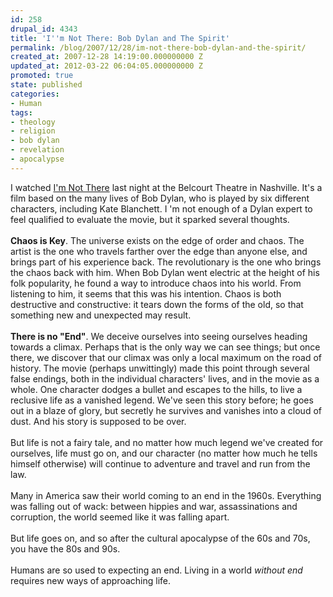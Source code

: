 ```yaml
---
id: 258
drupal_id: 4343
title: 'I''m Not There: Bob Dylan and The Spirit'
permalink: /blog/2007/12/28/im-not-there-bob-dylan-and-the-spirit/
created_at: 2007-12-28 14:19:00.000000000 Z
updated_at: 2012-03-22 06:04:05.000000000 Z
promoted: true
state: published
categories:
- Human
tags:
- theology
- religion
- bob dylan
- revelation
- apocalypse
---
```

I watched <a href="http://www.imdb.com/title/tt0368794/">I'm Not There</a> last night at the Belcourt Theatre in Nashville. It's a film based on the many lives of Bob Dylan, who is played by six different characters, including Kate Blanchett. I 'm not enough of a Dylan expert to feel qualified to evaluate the movie, but it sparked several thoughts.<br /><br /><span style="font-weight: bold;">Chaos is Key</span>. The universe exists on the edge of order and chaos. The artist is the one who travels farther over the edge than anyone else, and brings part of his experience back. The revolutionary is the one who brings the chaos back with him.  When Bob Dylan went electric at the height of his folk popularity, he found a way to introduce chaos into his world. From listening to him, it seems that this was his intention. Chaos is both destructive and constructive: it tears down the forms of the old, so that something new and unexpected may result.<br /><br /><span style="font-weight: bold;">There is no "End"</span>. We deceive ourselves into seeing ourselves heading towards a climax. Perhaps that is the only way we can see things; but once there, we discover that our climax was only a local maximum on the road of history. The movie (perhaps unwittingly) made this point through several false endings, both in the individual characters' lives, and in the movie as a whole. One character dodges a bullet and escapes to the hills, to live a reclusive life as a vanished legend. We've seen this story before; he goes out in a blaze of glory, but secretly he survives and vanishes into a cloud of dust. And his story is supposed to be over.<br /><br />But life is not a fairy tale, and no matter how much legend we've created for ourselves, life must go on, and our character (no matter how much he tells himself otherwise) will continue to adventure and travel and run from the law.<br /><br />Many in America saw their world coming to an end in the 1960s. Everything was falling out of wack: between hippies and war, assassinations and corruption, the world seemed like it was falling apart.<br /><br />But life goes on, and so after the cultural apocalypse of the 60s and 70s, you have the 80s and 90s.<br /><br />Humans are so used to expecting an end. Living in a world <span style="font-style: italic;">without end</span> requires new ways of approaching life.
